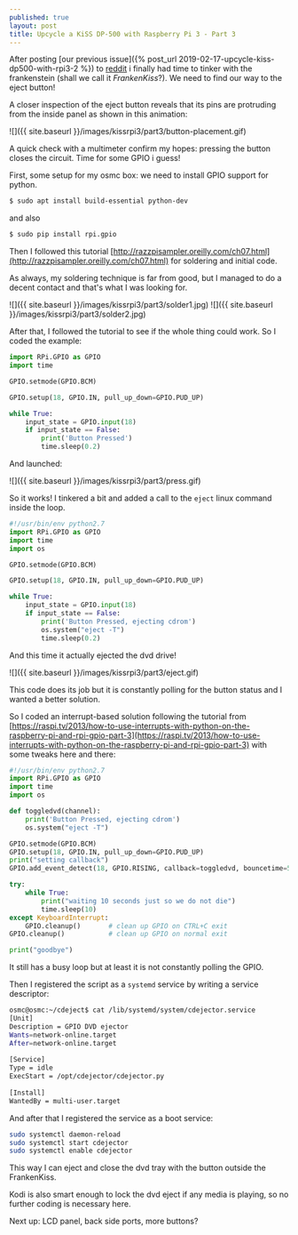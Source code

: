 ```yaml
---
published: true
layout: post
title: Upcycle a KiSS DP-500 with Raspberry Pi 3 - Part 3
---
```


After posting [our previous issue]({% post_url 2019-02-17-upcycle-kiss-dp500-with-rpi3-2 %}) to [reddit](https://www.reddit.com/r/raspberry_pi/comments/as0k4y/recycled_a_kiss_dp500_case_to_make_an_rpi3_osmc/) i finally had time to tinker with the frankenstein (shall we call it *FrankenKiss*?). We need to find our way to the eject button!

A closer inspection of the eject button reveals that its pins are protruding from the inside panel as shown in this animation:

![]({{ site.baseurl }}/images/kissrpi3/part3/button-placement.gif)

A quick check with a multimeter confirm my hopes: pressing the button closes the circuit. Time for some GPIO i guess!

First, some setup for my osmc box: we need to install GPIO support for python.

```bash
$ sudo apt install build-essential python-dev
```
and also
```bash
$ sudo pip install rpi.gpio
```

Then I followed this tutorial [http://razzpisampler.oreilly.com/ch07.html](http://razzpisampler.oreilly.com/ch07.html) for soldering and initial code.

As always, my soldering technique is far from good, but I managed to do a decent contact and that's what I was looking for.

![]({{ site.baseurl }}/images/kissrpi3/part3/solder1.jpg)
![]({{ site.baseurl }}/images/kissrpi3/part3/solder2.jpg)

After that, I followed the tutorial to see if the whole thing could work. So I coded the example:

```python
import RPi.GPIO as GPIO
import time

GPIO.setmode(GPIO.BCM)

GPIO.setup(18, GPIO.IN, pull_up_down=GPIO.PUD_UP)

while True:
    input_state = GPIO.input(18)
    if input_state == False:
        print('Button Pressed')
        time.sleep(0.2)
```

And launched:

![]({{ site.baseurl }}/images/kissrpi3/part3/press.gif)

So it works! I tinkered a bit and added a call to the `eject` linux command inside the loop.
```python
#!/usr/bin/env python2.7 
import RPi.GPIO as GPIO
import time
import os

GPIO.setmode(GPIO.BCM)

GPIO.setup(18, GPIO.IN, pull_up_down=GPIO.PUD_UP)

while True:
    input_state = GPIO.input(18)
    if input_state == False:
        print('Button Pressed, ejecting cdrom')
        os.system("eject -T")
        time.sleep(0.2)
```

And this time it actually ejected the dvd drive!

![]({{ site.baseurl }}/images/kissrpi3/part3/eject.gif)

This code does its job but it is constantly polling for the button status and I wanted a better solution.

So I coded an interrupt-based solution following the tutorial from [https://raspi.tv/2013/how-to-use-interrupts-with-python-on-the-raspberry-pi-and-rpi-gpio-part-3](https://raspi.tv/2013/how-to-use-interrupts-with-python-on-the-raspberry-pi-and-rpi-gpio-part-3) with some tweaks here and there:

```python
#!/usr/bin/env python2.7 
import RPi.GPIO as GPIO
import time
import os

def toggledvd(channel):
    print('Button Pressed, ejecting cdrom')
    os.system("eject -T")

GPIO.setmode(GPIO.BCM)
GPIO.setup(18, GPIO.IN, pull_up_down=GPIO.PUD_UP)
print("setting callback")
GPIO.add_event_detect(18, GPIO.RISING, callback=toggledvd, bouncetime=5000)

try:
    while True:
        print("waiting 10 seconds just so we do not die")
        time.sleep(10)
except KeyboardInterrupt:
    GPIO.cleanup()       # clean up GPIO on CTRL+C exit
GPIO.cleanup()           # clean up GPIO on normal exit

print("goodbye")
```

It still has a busy loop but at least it is not constantly polling the GPIO.

Then I registered the script as a `systemd` service by writing a service descriptor:

```bash
osmc@osmc:~/cdeject$ cat /lib/systemd/system/cdejector.service
[Unit]                                                        
Description = GPIO DVD ejector                                
Wants=network-online.target                                   
After=network-online.target                                   
                                                              
[Service]                                                     
Type = idle                                                   
ExecStart = /opt/cdejector/cdejector.py                       
                                                              
[Install]                                                     
WantedBy = multi-user.target                                  
```

And after that I registered the service as a boot service:

```bash
sudo systemctl daemon-reload
sudo systemctl start cdejector
sudo systemctl enable cdejector
```

This way I can eject and close the dvd tray with the button outside the FrankenKiss.

Kodi is also smart enough to lock the dvd eject if any media is playing, so no further coding is necessary here.

Next up: LCD panel, back side ports, more buttons?
